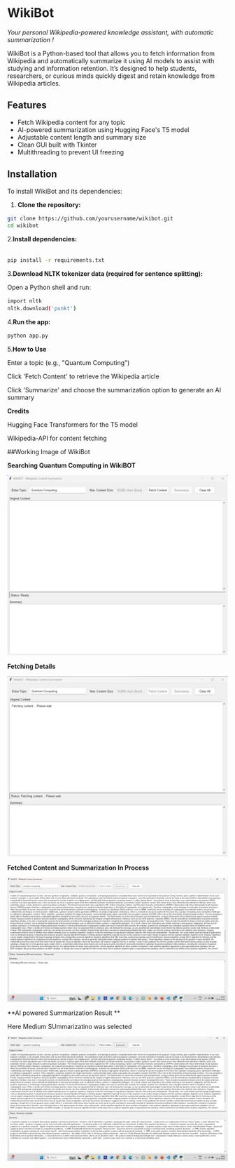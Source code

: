 # WikiBot  
*Your personal Wikipedia-powered knowledge assistant, with automatic summarization !*

WikiBot is a Python-based tool that allows you to fetch information from Wikipedia and automatically summarize it using AI models to assist with studying and information retention. It’s designed to help students, researchers, or curious minds quickly digest and retain knowledge from Wikipedia articles.

##  Features

- Fetch Wikipedia content for any topic
- AI-powered summarization using Hugging Face's T5 model
- Adjustable content length and summary size
- Clean GUI built with Tkinter
- Multithreading to prevent UI freezing

## Installation

To install WikiBot and its dependencies:

1. **Clone the repository:**

```bash
git clone https://github.com/yourusername/wikibot.git
cd wikibot
```

2.**Install dependencies:**

```bash

pip install -r requirements.txt
```
3.**Download NLTK tokenizer data (required for sentence splitting):**

Open a Python shell and run:
```bash
import nltk
nltk.download('punkt')
```

4.**Run the app:**

```bash
python app.py
```
5.**How to Use**

Enter a topic (e.g., "Quantum Computing")

Click 'Fetch Content' to retrieve the Wikipedia article

Click 'Summarize' and choose the summarization option  to generate an AI summary

**Credits**

Hugging Face Transformers for the T5 model

Wikipedia-API for content fetching

##Working Image of WikiBot

**Searching Quantum Computing in WikiBOT**

![Search Prompt](https://github.com/Aditya01-crypto/WikiBOT/blob/main/wikibotsearch.png?raw=true)

**Fetching Details**

![Fetching Wiki Content](https://github.com/Aditya01-crypto/WikiBOT/blob/main/wikibotfetchingcontent.png?raw=true)

**Fetched Content and Summarization In Process**

![Summarization In Process](https://github.com/Aditya01-crypto/WikiBOT/blob/main/wikibotfetchcontentresult%20and%20summarization%20in%20process.png?raw=true)

**AI powered Summarization Result **

Here Medium SUmmarizatino was selected 

![Final Result](https://github.com/Aditya01-crypto/WikiBOT/blob/main/wikibot%20final%20result.png?raw=true)






